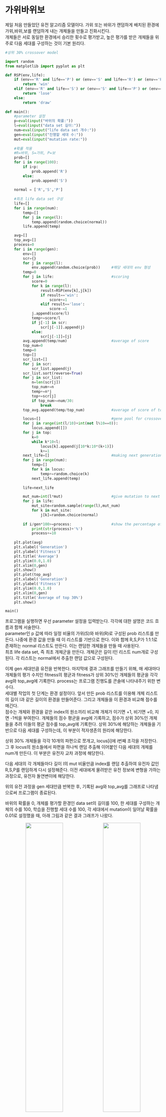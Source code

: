 # 가위바위보
제일 처음 만들었던 유전 알고리즘 모델이다. 가위 또는 바위가 랜덤하게 배치된 환경에 가위,바위,보를 랜덤하게 내는 개체들을 만들고 진화시킨다.  
개체들은 서로 동일한 환경에서 승리한 횟수로 평가받고, 높은 평가를 받은 개체들을 위주로 다음 세대를 구성하는 것이 기본 원리다.  
```python
#상위 30% crossover model

import random
from matplotlib import pyplot as plt

def RSP(env,life):
    if (env=='R' and life=='P') or (env=='S' and life=='R') or (env=='P' and life=='S'):
        return 'win'
    elif (env=='R' and life=='S') or (env=='S' and life=='P') or (env=='P' and life=='R'):
        return 'lose'
    else:
        return 'draw'
    
def main():
    #parameter 설정
    p=eval(input("바위의 확률:"))
    l=eval(input("data set 길이:"))
    num=eval(input("life data set 개수:"))
    gen=eval(input("진행할 세대 수:"))
    mut=eval(input("mutation rate:"))
    
    #확률 적용
    #R=바위, S=가위, P=보
    prob=[]
    for i in range(100):
        if i<p:
            prob.append('R')
        else:
            prob.append('S')
            
    normal = ['R','S','P']
    
    #최초 life data set 구성
    life=[]
    for i in range(num):
        temp=[]
        for j in range(l):
            temp.append(random.choice(normal))
        life.append(temp)

    avg=[]
    top_avg=[]
    process=0
    for i in range(gen):
        env=[]
        scr={}
        for j in range(l):
            env.append(random.choice(prob))     #해당 세대의 env 형성
        temp=0
        for j in life:                          #scoring
            score=0
            for k in range(l):
                result=RSP(env[k],j[k])
                if result=='win':
                    score+=1
                elif result=='lose':
                    score-=1
            j.append(score/l)
            temp+=score/l
            if j[-1] in scr:
                scr[j[-1]].append(j)
            else:
                scr[j[-1]]=[j]
        avg.append(temp/num)                    #average of score
        top_num=0
        temp=0
        top=[]
        scr_list=[]
        for j in scr:
            scr_list.append(j)
        scr_list.sort(reverse=True)
        for j in scr_list:
            n=len(scr[j])
            top_num+=n
            temp+=n*j
            top+=scr[j]
            if top_num>=num/30:
                break
        top_avg.append(temp/top_num)            #average of score of top 30%

        locus=[]                                #gene pool for crossover
        for j in range(int(l/10)+int(not l%10==0)):
            locus.append([])
        for j in top:
            k=0
            while k*10<l:
                locus[k].append(j[10*k:10*(k+1)])
                k+=1
        next_life=[]                            #making next generation by crossover
        for j in range(num):
            temp=[]
            for k in locus:
                temp+=random.choice(k)
            next_life.append(temp)
        
        life=next_life

        mut_num=int(l*mut)                      #give mutation to next generation by mutation rate
        for j in life:
            mut_site=random.sample(range(l),mut_num)
            for k in mut_site:
                j[k]=random.choice(normal)
        
        if i/gen*100>=process:                  #show the percentage of processing
            print(str(process)+'%')
            process+=10
        
    plt.plot(avg)
    plt.xlabel('Generation')
    plt.ylabel('Fitness')
    plt.title('Average')
    plt.ylim(0.0,1.0)
    plt.xlim(0,gen)
    plt.show()
    plt.plot(top_avg)
    plt.xlabel('Generation')
    plt.ylabel('Fitness')
    plt.ylim(0.0,1.0)
    plt.xlim(0,gen)
    plt.title('Average of top 30%')
    plt.show()

main()
```
프로그램을 실행하면 우선 parameter 설정을 입력받는다. 각각에 대한 설명은 코드 흐름과 함께 서술한다.  
parameter인 p 값에 따라 일정 비율의 가위(S)와 바위(R)로 구성된 prob 리스트를 만든다. 나중에 환경 값을 만들 때 이 리스트를 기반으로 한다. 이와 함께 R,S,P가 1:1:1로 존재하는 normal 리스트도 만든다. 이는 랜덤한 개체들을 만들 때 사용된다.  
최초 life data set, 즉 최초 개체군을 만든다. 개체군은 길이 l인 리스트 num개로 구성된다. 각 리스트는 normal에서 추출한 랜덤 값으로 구성된다.  

이제 gen 세대만큼 유전을 반복한다. 마지막에 결과 그래프를 만들기 위해, 매 세대마다 개체들의 평가 수치인 fitness의 평균과 fitness가 상위 30%인 개체들의 평균을 각각 avg와 top_avg에 기록한다. process는 프로그램 진행도를 콘솔에 나타내주기 위한 변수다.  
세대별 작업의 첫 단계는 환경 설정이다. 앞서 만든 prob 리스트를 이용해 개체 리스트의 길이 l과 같은 길이의 환경을 만들어준다. 그리고 개체들을 이 환경과 비교해 점수를 매긴다.  
점수는 개체와 환경을 같은 index의 원소끼리 비교해 개체가 이기면 +1, 비기면 +0, 지면 -1씩을 부여한다. 개체들의 점수 평균을 avg에 기록하고, 점수가 상위 30%인 개체들을 추려 이들의 평균 점수를 top_avg에 기록한다. 상위 30%에 해당하는 개체들을 기반으로 다음 세대를 구성하는데, 이 부분이 적자생존의 원리에 해당한다.  

상위 30% 개체들을 각각 10개의 파편으로 쪼개고, locus[i]에 i번째 조각을 저장한다. 그 후 locus의 원소들에서 파편을 하나씩 랜덤 추출해 이어붙인 다음 세대의 개체를 num개 만든다. 이 부분은 유전자 교차 과정에 해당한다.  

다음 세대의 각 개체들마다 길이 l의 mut 비율만큼 index를 랜덤 추출하여 유전자 값인 R,S,P를 랜덤하게 다시 설정해준다. 이전 세대에게 물려받은 유전 정보에 변형을 가하는 과정으로, 유전자 돌연변이에 해당한다.  

위의 유전 과정을 gen 세대만큼 반복한 후, 기록된 avg와 top_avg를 그래프로 나타냄으로써 프로그램이 종료된다.  

바위의 확률을 0, 개체를 평가할 환경인 data set의 길이를 100, 한 세대를 구성하는 개체의 수를 100, 학습을 진행할 세대 수를 100, 각 세대에서 mutation이 일어날 확률을 0.01로 설정했을 때, 아래 그림과 같은 결과 그래프가 나왔다.  
<p align = center color='black'>
    <img src="https://user-images.githubusercontent.com/62535139/212324854-d734a373-a63b-4d93-af47-594e4002137a.png" width = "49%" align = center>
    <img src="https://user-images.githubusercontent.com/62535139/212325646-078cf617-17f9-457a-a125-fc12d64b9ae7.png" width = "49%" align = center>
</p>      
대략 30세대 정도만에 환경에 적응을 마쳤다. 바위의 확률이 0이기에 환경이 가위로만 구성된 단순한 조건이라 적응이 빠르다.   
위 조건에서 바위의 확률을 50으로 조정하면 결과 양상이 많이 달라진다.  
<p align = center>
    <img src="https://user-images.githubusercontent.com/62535139/212549923-17f38715-b44b-4243-81df-69ed89955b13.png" width = "49%" align = center>
    <img src="https://user-images.githubusercontent.com/62535139/212549925-2b008d21-4d0d-41ee-8d24-194b4cc358e3.png" width = "49%" align = center>
</p>
Fitness가 증가하긴 하지만 50% 부근을 넘어서지 못한다. 환경이 일정하지 않고 50%의 확률로 가위 또는 바위이기 때문에 이전 세대를 통해 아무리 학습해도 50%를 크게 넘어서기 힘든 것이다.  
비슷한 이유로 바위 확률을 30 또는 70으로 주면 fitness가 70 부근에서 진동하게 된다. 모델 구조상 학습 결과가 바위 또는 보를 한 종류만 계속 내는 것으로 수렴하기 때문이다.  

Parameter의 다른 값들을 바꿔주고 결과 변화를 보는 것도 흥미롭다. 예를 들어 data set 길이를 늘려주면, 즉 환경과 개체가 마주치는 횟수를 늘려주면 같은 fitness에 도달하는 데에 더 많은 세대가 걸린다. 이는 각 개체가 가질 수 있는 다양성의 폭이 더 넓어지기 때문에 랜덤 생성과 이들의 조합으로 optima에 도달하기 더 어려워지기 때문일 것이다.  
반대로, life data set 개수를 늘려주면 더 빨리 optima에 도달할 수 있다. 이 역시 한 세대에 다양성이 늘어나기 때문에 매 세대마다 더 넓은 범위를 탐색해서 optima에 빨리 가까워지기 때문으로 보인다.  
결과에 가장 큰 영향을 미치는 parameter는 mutation rate, 돌연변이 확률이다. 이 값이 0이어도, 지나치게 높아도 fitness가 매우 낮은 값을 벗어나지 못하게 된다.  
mutation rate의 목적은 local optima에 빠지지 않게 하는 것이다. 이 값이 0이면 최초에 생성된 랜덤한 개체들의 조합들 밖에 탐색할 수 없어 fitness의 기대값이 낮다. 
하지만 어느 정도 낮은 값으로라도 존재하면 제한된 영역을 벗어나 외부를 탐색함으로써 global optima에 다가갈 기회를 준다.  
그러나 이 값이 너무 높으면 기껏 찾은 optima에서 계속 벗어나기 때문에 역시나 최적화를 방해하는 요소가 된다.  

만들 때는 알고리즘 구현만 생각하느라 신경을 못 썼던 거 같은데, parameter를 입력받을 때 바위의 확률은 % 단위이면서 mutation rate은 0에서 1 사이의 실수인 점이나 input을 받을 때 나타나는 가이드 문구가 직관적이지 않은 점 등 거슬리는 부분들이 많다. 어차피 나만 재미삼아 돌려볼 코드라 괜찮겠지하고 넘어갔었는데 이제 와서 리뷰를 하려니 알아보기 불편했다. 그나마 주석이라도 달아둬서 다행이다.  
그래도 이런 단순한 구조의 데이터 입력과 모델로도 parameter의 영향을 직접 확인할 수 있다는 게 재밌었다. 처음 이 코드를 만들었을 당시에는 결과가 나오는 걸 보고 너무 뿌듯했다. 그래서 본격적으로 입력 데이터에 가중치를 부여하고 결과를 예측하는 학습 모델에도 도전했고, 그 결과물이 이어질 2,3번 글이다.
